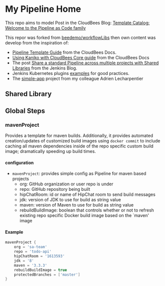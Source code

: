 # My Pipeline Home

This repo aims to model Post in the CloudBees Blog: [Template Catalog: Welcome to the Pipeline as Code family](https://www.cloudbees.com/blog)

This repor was forked from [beedemo/workflowLibs](https://github.com/beedemo/workflowLibs) then own content was develop from the inspiration of:

* [Pipeline Template Guide](https://docs.cloudbees.com/docs/admin-resources/latest/pipeline-templates-user-guide/) from the CloudBees Docs.
* [Using Kaniko with CloudBees Core guide](https://docs.cloudbees.com/docs/cloudbees-core/latest/cloud-admin-guide/using-kaniko) from the CloudBees Docs
* The post [Share a standard Pipeline across multiple projects with Shared Libraries](https://jenkins.io/blog/2017/10/02/pipeline-templates-with-shared-libraries/) from the Jenkins Blog.
* Jenkins Kubernetes plugins [examples](https://github.com/jenkinsci/kubernetes-plugin/tree/master/examples) for good practices.
* The [simple-app](https://github.com/alecharp/simple-app) project from my colleague Adrien Lecharpentier

## Shared Library

## Global Steps

### mavenProject

Provides a template for maven builds. Additionally, it provides automated creation/updates of customized build images using `docker commit` to include caching all maven dependencies inside of the repo specific custom build image; dramatically speeding up build times.

#### configuration

* `mavenProject`: provides simple config as Pipeline for maven based projects
  * org: GitHub organization or user repo is under
  * repo: GitHub repository being built
  * hipChatRoom: id or name of HipChat room to send build messages
  * jdk: version of JDK to use for build as string value
  * maven: version of Maven to use for build as string value
  * rebuildBuildImage: boolean that controls whether or not to refresh existing repo specific Docker build image based on the `maven' image

#### Example

```groovy
mavenProject {
	org = 'sa-team'
	repo = 'todo-api'
	hipChatRoom = '1613593'
	jdk = '8'
	maven = '3.3.3'
	rebuildBuildImage = true
	protectedBranches = ['master']
}
```